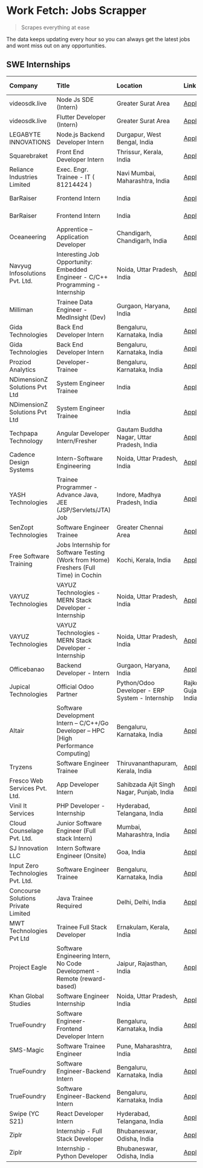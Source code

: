# Work Fetch: Jobs Scrapper
> Scrapes everything at ease

The data keeps updating every hour so you can always get the latest jobs and wont miss out on any opportunities.

## SWE Internships
<!--START_SECTION:workfetch-->
| Company                                      | Title                                                                                | Location                                  | Link                                                                                                                                                                                                                                                                                                                     | Date Posted   |
|:---------------------------------------------|:-------------------------------------------------------------------------------------|:------------------------------------------|:-------------------------------------------------------------------------------------------------------------------------------------------------------------------------------------------------------------------------------------------------------------------------------------------------------------------------|:--------------|
| videosdk.live                                | Node Js SDE (Intern)                                                                 | Greater Surat Area                        | [Apply](https://in.linkedin.com/jobs/view/node-js-sde-intern-at-videosdk-live-3843903369?refId=57PvUCGbHMzYk4RXRaATtA%3D%3D&trackingId=jIizWidEatlXjB3DFSno0g%3D%3D&position=6&pageNum=1&trk=public_jobs_jserp-result_search-card)                                                                                       | 2024-03-01    |
| videosdk.live                                | Flutter  Developer (Intern)                                                          | Greater Surat Area                        | [Apply](https://in.linkedin.com/jobs/view/flutter-developer-intern-at-videosdk-live-3843904303?refId=5FyuUcC36FS7j26XyjHsoA%3D%3D&trackingId=msMdzyz3cUfBtUQWr3S3nw%3D%3D&position=5&pageNum=2&trk=public_jobs_jserp-result_search-card)                                                                                 | 2024-03-01    |
| LEGABYTE INNOVATIONS                         | Node.js Backend Developer Intern                                                     | Durgapur, West Bengal, India              | [Apply](https://in.linkedin.com/jobs/view/node-js-backend-developer-intern-at-legabyte-innovations-3842647664?refId=%2Bd2Lk%2BevKNv9fokU%2BXenjQ%3D%3D&trackingId=WdJ%2BfGiSoXAagtzRzRvlyw%3D%3D&position=20&pageNum=0&trk=public_jobs_jserp-result_search-card)                                                         | 2024-02-29    |
| Squarebraket                                 | Front End Developer Intern                                                           | Thrissur, Kerala, India                   | [Apply](https://in.linkedin.com/jobs/view/front-end-developer-intern-at-squarebraket-3838541191?refId=5Np%2BnILPLxayMpUMhO5YJg%3D%3D&trackingId=LFSiuTUFdyQwyGleNtkiHw%3D%3D&position=9&pageNum=3&trk=public_jobs_jserp-result_search-card)                                                                              | 2024-02-29    |
| Reliance Industries Limited                  | Exec. Engr. Trainee - IT ( 81214424 )                                                | Navi Mumbai, Maharashtra, India           | [Apply](https://in.linkedin.com/jobs/view/exec-engr-trainee-it-81214424-at-reliance-industries-limited-3842850941?refId=5Np%2BnILPLxayMpUMhO5YJg%3D%3D&trackingId=N6a3lMwLlPh%2B6A74w4O%2BBg%3D%3D&position=13&pageNum=3&trk=public_jobs_jserp-result_search-card)                                                       | 2024-02-29    |
| BarRaiser                                    | Frontend Intern                                                                      | India                                     | [Apply](https://in.linkedin.com/jobs/view/frontend-intern-at-barraiser-3830344799?refId=57PvUCGbHMzYk4RXRaATtA%3D%3D&trackingId=y4TUzQIWdSLrAz2hNIVRSw%3D%3D&position=18&pageNum=1&trk=public_jobs_jserp-result_search-card)                                                                                             | 2024-02-27    |
| BarRaiser                                    | Frontend Intern                                                                      | India                                     | [Apply](https://in.linkedin.com/jobs/view/frontend-intern-at-barraiser-3830344799?refId=5FyuUcC36FS7j26XyjHsoA%3D%3D&trackingId=aWFG6%2FeWCPcVRlo7fLIryA%3D%3D&position=6&pageNum=2&trk=public_jobs_jserp-result_search-card)                                                                                            | 2024-02-27    |
| Oceaneering                                  | Apprentice – Application Developer                                                   | Chandigarh, Chandigarh, India             | [Apply](https://in.linkedin.com/jobs/view/apprentice-%E2%80%93-application-developer-at-oceaneering-3834879178?refId=57PvUCGbHMzYk4RXRaATtA%3D%3D&trackingId=9rWzOYeyFXZ%2BbZM2gKGSJQ%3D%3D&position=14&pageNum=1&trk=public_jobs_jserp-result_search-card)                                                              | 2024-02-26    |
| Navyug Infosolutions Pvt. Ltd.               | Interesting Job Opportunity: Embedded Engineer - C/C++ Programming - Internship      | Noida, Uttar Pradesh, India               | [Apply](https://in.linkedin.com/jobs/view/interesting-job-opportunity-embedded-engineer-c-c%2B%2B-programming-internship-at-navyug-infosolutions-pvt-ltd-3833888454?refId=%2Bd2Lk%2BevKNv9fokU%2BXenjQ%3D%3D&trackingId=fwgh%2FoCo91%2Fd050cXmXCeQ%3D%3D&position=17&pageNum=0&trk=public_jobs_jserp-result_search-card) | 2024-02-24    |
| Milliman                                     | Trainee Data Engineer - MedInsight (Dev)                                             | Gurgaon, Haryana, India                   | [Apply](https://in.linkedin.com/jobs/view/trainee-data-engineer-medinsight-dev-at-milliman-3789275187?refId=%2Bd2Lk%2BevKNv9fokU%2BXenjQ%3D%3D&trackingId=byIwkgA%2BXlAX8CajtULwrw%3D%3D&position=7&pageNum=0&trk=public_jobs_jserp-result_search-card)                                                                  | 2024-02-23    |
| Gida Technologies                            | Back End Developer Intern                                                            | Bengaluru, Karnataka, India               | [Apply](https://in.linkedin.com/jobs/view/back-end-developer-intern-at-gida-technologies-3836849295?refId=57PvUCGbHMzYk4RXRaATtA%3D%3D&trackingId=xhoCAVoF%2B9wL7%2BV356CJfA%3D%3D&position=25&pageNum=1&trk=public_jobs_jserp-result_search-card)                                                                       | 2024-02-23    |
| Gida Technologies                            | Back End Developer Intern                                                            | Bengaluru, Karnataka, India               | [Apply](https://in.linkedin.com/jobs/view/back-end-developer-intern-at-gida-technologies-3836849295?refId=5FyuUcC36FS7j26XyjHsoA%3D%3D&trackingId=1YMVun7kZ9R0WGnPCWifFQ%3D%3D&position=13&pageNum=2&trk=public_jobs_jserp-result_search-card)                                                                           | 2024-02-23    |
| Proziod Analytics                            | Developer-Trainee                                                                    | Bengaluru, Karnataka, India               | [Apply](https://in.linkedin.com/jobs/view/developer-trainee-at-proziod-analytics-3838200708?refId=5FyuUcC36FS7j26XyjHsoA%3D%3D&trackingId=u8qzSuUf6ru61xWtXmzpTw%3D%3D&position=23&pageNum=2&trk=public_jobs_jserp-result_search-card)                                                                                   | 2024-02-23    |
| NDimensionZ Solutions Pvt Ltd                | System Engineer Trainee                                                              | India                                     | [Apply](https://in.linkedin.com/jobs/view/system-engineer-trainee-at-ndimensionz-solutions-pvt-ltd-3836161315?refId=%2Bd2Lk%2BevKNv9fokU%2BXenjQ%3D%3D&trackingId=H%2FoPYjVburlVCLEKE393yg%3D%3D&position=9&pageNum=0&trk=public_jobs_jserp-result_search-card)                                                          | 2024-02-22    |
| NDimensionZ Solutions Pvt Ltd                | System Engineer Trainee                                                              | India                                     | [Apply](https://in.linkedin.com/jobs/view/system-engineer-trainee-at-ndimensionz-solutions-pvt-ltd-3836161315?refId=5FyuUcC36FS7j26XyjHsoA%3D%3D&trackingId=XQQkwW5FdGeSuWweeT86Hw%3D%3D&position=3&pageNum=2&trk=public_jobs_jserp-result_search-card)                                                                  | 2024-02-22    |
| Techpapa Technology                          | Angular Developer Intern/Fresher                                                     | Gautam Buddha Nagar, Uttar Pradesh, India | [Apply](https://in.linkedin.com/jobs/view/angular-developer-intern-fresher-at-techpapa-technology-3834305862?refId=%2Bd2Lk%2BevKNv9fokU%2BXenjQ%3D%3D&trackingId=%2FCl%2Bm6gMh4rqy9KcOqmZig%3D%3D&position=4&pageNum=0&trk=public_jobs_jserp-result_search-card)                                                         | 2024-02-20    |
| Cadence Design Systems                       | Intern-Software Engineering                                                          | Noida, Uttar Pradesh, India               | [Apply](https://in.linkedin.com/jobs/view/intern-software-engineering-at-cadence-design-systems-3794689056?refId=%2Bd2Lk%2BevKNv9fokU%2BXenjQ%3D%3D&trackingId=Rk0Hrzor1FtBh%2FJfecNN%2FQ%3D%3D&position=13&pageNum=0&trk=public_jobs_jserp-result_search-card)                                                          | 2024-02-17    |
| YASH Technologies                            | Trainee Programmer - Advance Java, JEE (JSP/Servlets/JTA) Job                        | Indore, Madhya Pradesh, India             | [Apply](https://in.linkedin.com/jobs/view/trainee-programmer-advance-java-jee-jsp-servlets-jta-job-at-yash-technologies-3811759183?refId=5Np%2BnILPLxayMpUMhO5YJg%3D%3D&trackingId=uVJ%2BhOTRrpvXduFOv%2BjPYQ%3D%3D&position=2&pageNum=3&trk=public_jobs_jserp-result_search-card)                                       | 2024-02-13    |
| SenZopt Technologies                         | Software Engineer Trainee                                                            | Greater Chennai Area                      | [Apply](https://in.linkedin.com/jobs/view/software-engineer-trainee-at-senzopt-technologies-3827688781?refId=%2Bd2Lk%2BevKNv9fokU%2BXenjQ%3D%3D&trackingId=0VSK0AM9lc9cg98MpDuJOQ%3D%3D&position=21&pageNum=0&trk=public_jobs_jserp-result_search-card)                                                                  | 2024-02-12    |
| Free Software Training                       | Jobs Internship for Software Testing (Work from Home) Freshers (Full Time) in Cochin | Kochi, Kerala, India                      | [Apply](https://in.linkedin.com/jobs/view/jobs-internship-for-software-testing-work-from-home-freshers-full-time-in-cochin-at-free-software-training-3826557030?refId=%2Bd2Lk%2BevKNv9fokU%2BXenjQ%3D%3D&trackingId=kZd%2Bmg4puoJa8jPm9YBGPQ%3D%3D&position=22&pageNum=0&trk=public_jobs_jserp-result_search-card)       | 2024-02-10    |
| VAYUZ Technologies                           | VAYUZ Technologies - MERN Stack Developer - Internship                               | Noida, Uttar Pradesh, India               | [Apply](https://in.linkedin.com/jobs/view/vayuz-technologies-mern-stack-developer-internship-at-vayuz-technologies-3822619356?refId=57PvUCGbHMzYk4RXRaATtA%3D%3D&trackingId=gb4hr7D7I4oCxFCHUWHCzw%3D%3D&position=23&pageNum=1&trk=public_jobs_jserp-result_search-card)                                                 | 2024-02-10    |
| VAYUZ Technologies                           | VAYUZ Technologies - MERN Stack Developer - Internship                               | Noida, Uttar Pradesh, India               | [Apply](https://in.linkedin.com/jobs/view/vayuz-technologies-mern-stack-developer-internship-at-vayuz-technologies-3822619356?refId=5FyuUcC36FS7j26XyjHsoA%3D%3D&trackingId=bjll2fX1dxZcAT32qARJbg%3D%3D&position=11&pageNum=2&trk=public_jobs_jserp-result_search-card)                                                 | 2024-02-10    |
| Officebanao                                  | Backend Developer - Intern                                                           | Gurgaon, Haryana, India                   | [Apply](https://in.linkedin.com/jobs/view/backend-developer-intern-at-officebanao-3814263731?refId=%2Bd2Lk%2BevKNv9fokU%2BXenjQ%3D%3D&trackingId=E%2Bfb%2Bg%2FTf46FZGO6qLkl%2Bg%3D%3D&position=6&pageNum=0&trk=public_jobs_jserp-result_search-card)                                                                     | 2024-01-31    |
| Jupical Technologies | Official Odoo Partner | Python/Odoo Developer - ERP System - Internship                                      | Rajkot, Gujarat, India                    | [Apply](https://in.linkedin.com/jobs/view/python-odoo-developer-erp-system-internship-at-jupical-technologies-official-odoo-partner-3813626459?refId=5Np%2BnILPLxayMpUMhO5YJg%3D%3D&trackingId=q%2BBjbvJyfDA2luF8SLm%2FRw%3D%3D&position=23&pageNum=3&trk=public_jobs_jserp-result_search-card)                          | 2024-01-30    |
| Altair                                       | Software Development Intern – C/C++/Go Developer – HPC [High Performance Computing]  | Bengaluru, Karnataka, India               | [Apply](https://in.linkedin.com/jobs/view/software-development-intern-%E2%80%93-c-c%2B%2B-go-developer-%E2%80%93-hpc-high-performance-computing-at-altair-3809167074?refId=5Np%2BnILPLxayMpUMhO5YJg%3D%3D&trackingId=4h27bAWyw6XfBU3APLTJLQ%3D%3D&position=19&pageNum=3&trk=public_jobs_jserp-result_search-card)        | 2024-01-19    |
| Tryzens                                      | Software Engineer Trainee                                                            | Thiruvananthapuram, Kerala, India         | [Apply](https://in.linkedin.com/jobs/view/software-engineer-trainee-at-tryzens-3809363491?refId=57PvUCGbHMzYk4RXRaATtA%3D%3D&trackingId=X7w6k%2BmXa0g5fWgmq4EoAw%3D%3D&position=1&pageNum=1&trk=public_jobs_jserp-result_search-card)                                                                                    | 2024-01-18    |
| Fresco Web Services Pvt. Ltd.                | App Developer Intern                                                                 | Sahibzada Ajit Singh Nagar, Punjab, India | [Apply](https://in.linkedin.com/jobs/view/app-developer-intern-at-fresco-web-services-pvt-ltd-3809225736?refId=5Np%2BnILPLxayMpUMhO5YJg%3D%3D&trackingId=CQXYjf%2BOHEr2b7g7bo1Agw%3D%3D&position=4&pageNum=3&trk=public_jobs_jserp-result_search-card)                                                                   | 2024-01-16    |
| Vinil It Services                            | PHP Developer - Internship                                                           | Hyderabad, Telangana, India               | [Apply](https://in.linkedin.com/jobs/view/php-developer-internship-at-vinil-it-services-3802010061?refId=5FyuUcC36FS7j26XyjHsoA%3D%3D&trackingId=uHKPtkb1yH0Fm9nxsZ%2F7Xg%3D%3D&position=4&pageNum=2&trk=public_jobs_jserp-result_search-card)                                                                           | 2024-01-14    |
| Cloud Counselage Pvt. Ltd.                   | Junior Software Engineer (Full stack Intern)                                         | Mumbai, Maharashtra, India                | [Apply](https://in.linkedin.com/jobs/view/junior-software-engineer-full-stack-intern-at-cloud-counselage-pvt-ltd-3803132814?refId=%2Bd2Lk%2BevKNv9fokU%2BXenjQ%3D%3D&trackingId=qa%2BiBC5zUPcMaJsEDitFrw%3D%3D&position=25&pageNum=0&trk=public_jobs_jserp-result_search-card)                                           | 2024-01-11    |
| SJ Innovation LLC                            | Intern Software Engineer (Onsite)                                                    | Goa, India                                | [Apply](https://in.linkedin.com/jobs/view/intern-software-engineer-onsite-at-sj-innovation-llc-3799959011?refId=5FyuUcC36FS7j26XyjHsoA%3D%3D&trackingId=vNMtL3L7ZO9B2dasARQiMQ%3D%3D&position=19&pageNum=2&trk=public_jobs_jserp-result_search-card)                                                                     | 2024-01-11    |
| Input Zero Technologies Pvt. Ltd.            | Software Engineer Trainee                                                            | Bengaluru, Karnataka, India               | [Apply](https://in.linkedin.com/jobs/view/software-engineer-trainee-at-input-zero-technologies-pvt-ltd-3800927643?refId=%2Bd2Lk%2BevKNv9fokU%2BXenjQ%3D%3D&trackingId=UThmQdbsNfrYhDVGMVds%2FA%3D%3D&position=24&pageNum=0&trk=public_jobs_jserp-result_search-card)                                                     | 2024-01-09    |
| Concourse Solutions Private Limited          | Java Trainee Required                                                                | Delhi, Delhi, India                       | [Apply](https://in.linkedin.com/jobs/view/java-trainee-required-at-concourse-solutions-private-limited-3800941190?refId=57PvUCGbHMzYk4RXRaATtA%3D%3D&trackingId=eASv3gtebeSfaGZq6WiasQ%3D%3D&position=9&pageNum=1&trk=public_jobs_jserp-result_search-card)                                                              | 2024-01-09    |
| MWT Technologies Pvt Ltd                     | Trainee Full Stack Developer                                                         | Ernakulam, Kerala, India                  | [Apply](https://in.linkedin.com/jobs/view/trainee-full-stack-developer-at-mwt-technologies-pvt-ltd-3800921715?refId=57PvUCGbHMzYk4RXRaATtA%3D%3D&trackingId=%2F%2Fw422bMSE7LpOOUWCwylQ%3D%3D&position=12&pageNum=1&trk=public_jobs_jserp-result_search-card)                                                             | 2024-01-09    |
| Project Eagle                                | Software Engineering Intern, No Code Development - Remote (reward-based)             | Jaipur, Rajasthan, India                  | [Apply](https://in.linkedin.com/jobs/view/software-engineering-intern-no-code-development-remote-reward-based-at-project-eagle-3813380172?refId=5Np%2BnILPLxayMpUMhO5YJg%3D%3D&trackingId=TxH7AoqUXt4AXkjQ3p5UpQ%3D%3D&position=10&pageNum=3&trk=public_jobs_jserp-result_search-card)                                   | 2023-12-30    |
| Khan Global Studies                          | Software Engineer Internship                                                         | Noida, Uttar Pradesh, India               | [Apply](https://in.linkedin.com/jobs/view/software-engineer-internship-at-khan-global-studies-3766942197?refId=%2Bd2Lk%2BevKNv9fokU%2BXenjQ%3D%3D&trackingId=NgtN2k1jiTVtj06rkhDi6w%3D%3D&position=12&pageNum=0&trk=public_jobs_jserp-result_search-card)                                                                | 2023-11-27    |
| TrueFoundry                                  | Software Engineer- Frontend Developer Intern                                         | Bengaluru, Karnataka, India               | [Apply](https://in.linkedin.com/jobs/view/software-engineer-frontend-developer-intern-at-truefoundry-3790095058?refId=5Np%2BnILPLxayMpUMhO5YJg%3D%3D&trackingId=jOkEf%2B7tlI1CG668u3fueA%3D%3D&position=24&pageNum=3&trk=public_jobs_jserp-result_search-card)                                                           | 2023-11-24    |
| SMS-Magic                                    | Software Trainee Engineer                                                            | Pune, Maharashtra, India                  | [Apply](https://in.linkedin.com/jobs/view/software-trainee-engineer-at-sms-magic-3761409781?refId=%2Bd2Lk%2BevKNv9fokU%2BXenjQ%3D%3D&trackingId=I%2Fck51esXNL5tPVu%2FfiPew%3D%3D&position=14&pageNum=0&trk=public_jobs_jserp-result_search-card)                                                                         | 2023-11-16    |
| TrueFoundry                                  | Software Engineer-Backend Intern                                                     | Bengaluru, Karnataka, India               | [Apply](https://in.linkedin.com/jobs/view/software-engineer-backend-intern-at-truefoundry-3779508170?refId=57PvUCGbHMzYk4RXRaATtA%3D%3D&trackingId=%2FfndpYvIJ9cuFuAz3OkvDQ%3D%3D&position=24&pageNum=1&trk=public_jobs_jserp-result_search-card)                                                                        | 2023-11-10    |
| TrueFoundry                                  | Software Engineer-Backend Intern                                                     | Bengaluru, Karnataka, India               | [Apply](https://in.linkedin.com/jobs/view/software-engineer-backend-intern-at-truefoundry-3779508170?refId=5FyuUcC36FS7j26XyjHsoA%3D%3D&trackingId=qQmi6m3kNER1ImY02JqJGw%3D%3D&position=12&pageNum=2&trk=public_jobs_jserp-result_search-card)                                                                          | 2023-11-10    |
| Swipe (YC S21)                               | React Developer Intern                                                               | Hyderabad, Telangana, India               | [Apply](https://in.linkedin.com/jobs/view/react-developer-intern-at-swipe-yc-s21-3737600089?refId=%2Bd2Lk%2BevKNv9fokU%2BXenjQ%3D%3D&trackingId=jKwWRGq9j3L%2FvnKJDPOrpA%3D%3D&position=2&pageNum=0&trk=public_jobs_jserp-result_search-card)                                                                            | 2023-10-13    |
| Ziplr                                        | Internship - Full Stack Developer                                                    | Bhubaneswar, Odisha, India                | [Apply](https://in.linkedin.com/jobs/view/internship-full-stack-developer-at-ziplr-3645675705?refId=5FyuUcC36FS7j26XyjHsoA%3D%3D&trackingId=kEtCIwPF97ns3%2B9FujM4zw%3D%3D&position=20&pageNum=2&trk=public_jobs_jserp-result_search-card)                                                                               | 2023-06-02    |
| Ziplr                                        | Internship - Python Developer                                                        | Bhubaneswar, Odisha, India                | [Apply](https://in.linkedin.com/jobs/view/internship-python-developer-at-ziplr-3645677592?refId=5Np%2BnILPLxayMpUMhO5YJg%3D%3D&trackingId=iHv0uAFRRgiMQxNzkrLOZw%3D%3D&position=5&pageNum=3&trk=public_jobs_jserp-result_search-card)                                                                                    | 2023-06-02    |
<!--END_SECTION:workfetch-->
